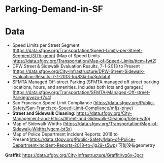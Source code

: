 # Parking-Demand-in-SF

# Data

 - Speed Limits per Street Segment (https://data.sfgov.org/Transportation/Speed-Limits-per-Street-Segment/3t7b-gebn) (Map of Speed Limits https://data.sfgov.org/Transportation/Map-of-Speed-Limits/ttcm-fwt2)
 - DPW Street & Sidewalk Evaluation Results, 7-1-2013 to Present (https://data.sfgov.org/City-Infrastructure/DPW-Street-Sidewalk-Evaluation-Results-7-1-2013-to/83ki-hu3p/data)
 - SFMTA Managed Off-street Parking (SFMTA managed off street parking locations, hours, and amenities. Includes both lots and garages.) (https://data.sfgov.org/Transportation/SFMTA-Managed-Off-street-Parking/vqzx-t7c4)
 - San Francisco Speed Limit Compliance (https://data.sfgov.org/Public-Safety/San-Francisco-Speed-Limit-Compliance/mfjz-pnye)
 - **Street and Sidewalk Cleaning**: https://data.sfgov.org/City-Management-and-Ethics/Street-and-Sidewalk-Cleaning/h3eg-w3pj
 - Map of Sidewalk Widths (https://data.sfgov.org/Transportation/Map-of-Sidewalk-Widths/ygcm-bt3x)
 - Map of Police Department Incident Reports: 2018 to Present(https://data.sfgov.org/Public-Safety/Map-of-Police-Department-Incident-Reports-2018-to-/jq29-s5wp) 可能没有geometry


**Graffiti**: https://data.sfgov.org/City-Infrastructure/Graffiti/vg6y-3pcr
